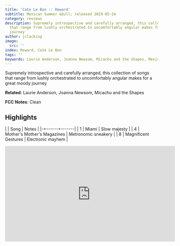 ```yaml
---
title: 'Cate Le Bon :: Reward'
subtitle: Mexican Summer &bull; released 2019-05-24
category: reviews
description: Supremely introspective and carefully arranged, this collection of songs
  that range from lushly orchestrated to uncomfortably angular makes for a great moody
  journey
author: jclacking
image:
  src: ''
index: Reward, Cate Le Bon
tags: ''
keywords: Laurie Anderson, Joanna Newsom, Micachu and the Shapes, Mexican Summer
---
```

Supremely introspective and carefully arranged, this collection of songs that range from lushly orchestrated to uncomfortably angular makes for a great moody journey<!--more-->

**Related**: Laurie Anderson, Joanna Newsom, Micachu and the Shapes

**FCC Notes**: Clean

## Highlights

| | Song | Notes |
|-+------+-------|
| 1 | Miami | Slow majesty |
| 4 | Mother's Mother's Magazines | Metronomic sneakery |
| 8 | Magnificent Gestures | Electronic mayhem |

<div class="tlo-detail-video"><iframe width="560" height="315" src="https://www.youtube.com/embed/WjduOTMn9dw" frameborder="0" allow="autoplay; encrypted-media" allowfullscreen></iframe></div>

